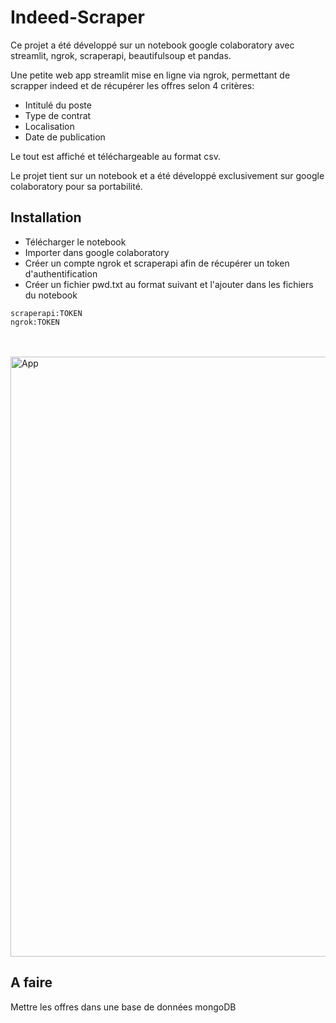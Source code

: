 # Indeed-Scraper

Ce projet a été développé sur un notebook google colaboratory avec streamlit, ngrok, scraperapi, beautifulsoup et pandas. 

Une petite web app streamlit mise en ligne via ngrok, permettant de scrapper indeed et de récupérer les offres selon 4 critères: 

* Intitulé du poste
* Type de contrat
* Localisation
* Date de publication

Le tout est affiché et téléchargeable au format csv. 

Le projet tient sur un notebook et a été développé exclusivement sur google colaboratory pour sa portabilité.


## Installation

* Télécharger le notebook
* Importer dans google colaboratory 
* Créer un compte ngrok et scraperapi afin de récupérer un token d'authentification
* Créer un fichier pwd.txt au format suivant et l'ajouter dans les fichiers du notebook


```
scraperapi:TOKEN
ngrok:TOKEN
```
<br/></br>
<img width="960" alt="App" src="https://user-images.githubusercontent.com/53021621/127635752-ba9df016-7acd-46ed-bd76-7c34cc4d63d3.PNG">

## A faire

Mettre les offres dans une base de données mongoDB
